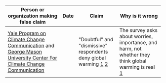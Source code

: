 | Person or organization making false claim | Date | Claim | Why is it wrong |
| --- | --- | --- | --- |
| [Yale Program on Climate Change Communication](https://climatecommunication.yale.edu/) and [George Mason University Center For Climate Change Communication](https://www.climatechangecommunication.org/) | | "Doubtful" and "dismissive" respondents deny global warming [1](https://substack.com/profile/8243895-noah-smith/note/c-15845326) [2](https://www.sciencedirect.com/science/article/abs/pii/S2352154621000929) | The survey asks about worries, importance, and harm, not whether they think global warming is real [1](https://debunkingthedebunkers.substack.com/p/stop-calling-everyone-a-climate-denier) |
